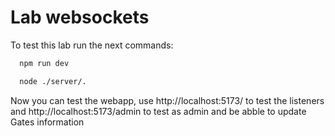 # Lab websockets

To test this lab run the next commands:

```bash
  npm run dev
```

```bash
  node ./server/.
```

Now you can test the webapp, use http://localhost:5173/ to test the listeners and http://localhost:5173/admin to test as admin and be abble  to update Gates information